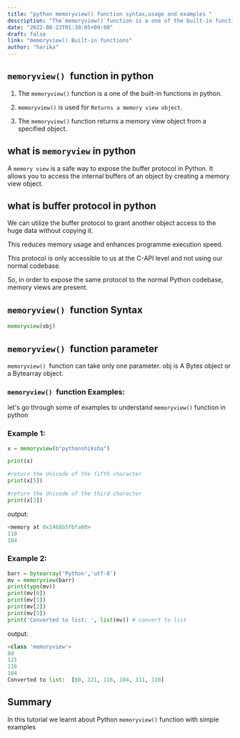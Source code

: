 ```yaml
---
title: "python memoryview() function syntax,usage and examples "
description: "The`memoryview()`function is a one of the built-in functions in python"
date: "2022-08-23T01:30:05+09:00"
draft: false
link: "memoryview() Built-in functions"
author: "harika"
---
```


## `memoryview() `function in python

1. The `memoryview()` function is a one of the built-in functions in python.
2. `memoryview()` is used for `Returns a memory view object`.

3. The `memoryview()` function returns a memory view object from a specified object.

## what is `memoryview` in python 

A `memory view` is a safe way to expose the buffer protocol in Python.
It allows you to access the internal buffers of an object by creating a memory view object.

## what is buffer protocol in python
We can utilize the buffer protocol to grant another object access to the huge data without copying it.

This reduces memory usage and enhances programme execution speed. 

This protocol is only accessible to us at the C-API level and not using our normal codebase.

So, in order to expose the same protocol to the normal Python codebase, memory views are present.


## `memoryview() `function Syntax

```python
memoryview(obj)
```
## `memoryview() `function parameter

`memoryview() `function can take only one parameter.
obj is A Bytes object or a Bytearray object.

### `memoryview() `function Examples:

let's go through some of examples to understand `memoryview()` function in python

### Example 1:

```python
x = memoryview(b"pythonshiksha")

print(x)

#return the Unicode of the fifth character
print(x[5])

#return the Unicode of the third character
print(x[3])
```
output:

```python
<memory at 0x1468b5fbfa00>
110
104
```
### Example 2:

```python
barr = bytearray('Python','utf-8')
mv = memoryview(barr)
print(type(mv))
print(mv[0])
print(mv[1])
print(mv[2])
print(mv[3])
print('Converted to list: ', list(mv)) # convert to list
```

output:

```python
<class 'memoryview'>
80
121
116
104
Converted to list:  [80, 121, 116, 104, 111, 110]
```

## Summary
In this tutorial we learnt about Python `memoryview()` function with simple examples

